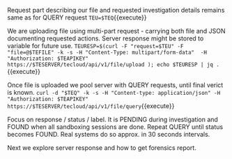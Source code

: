 
Request part describing our file and requested investigation details remains same as for QUERY request
`TEU=$TEQ`{{execute}}

We are uploading file using multi-part request - carrying both file and JSON documenting requested actions. Server response might be stored to variable for future use.
`TEURESP=$(curl -F "request=$TEU" -F "file=@$TEFILE" -k -s -H "Content-Type: multipart/form-data"  -H "Authorization: $TEAPIKEY" https://$TESERVER/tecloud/api/v1/file/upload ); echo $TEURESP | jq .`{{execute}}

Once file is uploaded we pool server with QUERY requests, until final verict is known.
`curl -d "$TEQ" -k -s -H "Content-type: application/json" -H "Authorization: $TEAPIKEY" https://$TESERVER/tecloud/api/v1/file/query`{{execute}}

Focus on response / status / label. It is PENDING during investigation and FOUND when all sandboxing sessions are done.
Repeat QUERY until status becomes FOUND. Real systems do so approx. in 30 seconds intervals.

Next we explore server response and how to get forensics report.